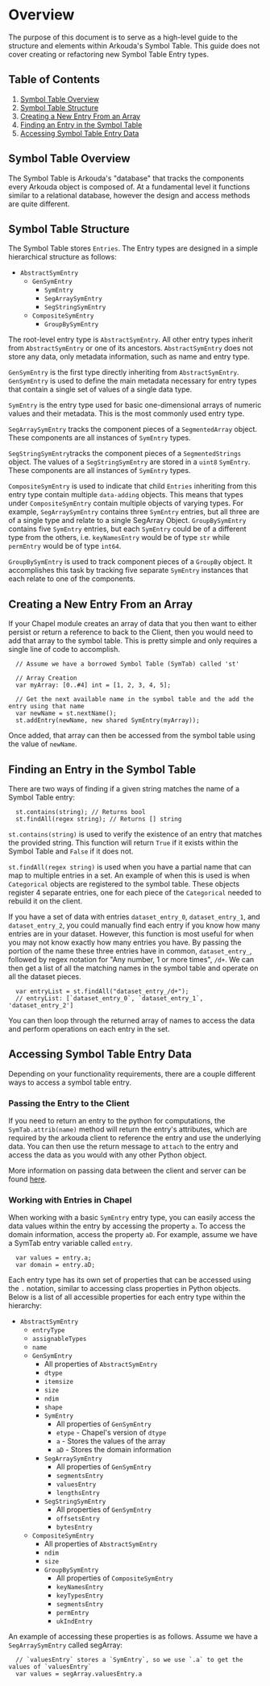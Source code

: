 # Overview

The purpose of this document is to serve as a high-level guide to the structure and elements within Arkouda's Symbol Table. This guide does not cover creating or refactoring new Symbol Table Entry types. 

<a id="toc"></a>
## Table of Contents
1. [Symbol Table Overview](#overview)
2. [Symbol Table Structure](#symStruct)
3. [Creating a New Entry From an Array](#addSym)
4. [Finding an Entry in the Symbol Table](#findSym)
5. [Accessing Symbol Table Entry Data](#accessSym)

<a id="overview"></a>
## Symbol Table Overview

The Symbol Table is Arkouda's "database" that tracks the components every Arkouda object is composed of. At a fundamental level it functions similar to a relational database, however the design and access methods are quite different.

<a id="symStruct"></a>
## Symbol Table Structure

The Symbol Table stores `Entries`. The Entry types are designed in a simple hierarchical structure as follows:

- `AbstractSymEntry`
  - `GenSymEntry`
    - `SymEntry`
    - `SegArraySymEntry`
    - `SegStringSymEntry`
  - `CompositeSymEntry`
    - `GroupBySymEntry`
  
The root-level entry type is `AbstractSymEntry`. All other entry types inherit from `AbstractSymEntry` or one of its ancestors. `AbstractSymEntry` does not store any data, only metadata information, such as name and entry type.

`GenSymEntry` is the first type directly inheriting from `AbstractSymEntry`. `GenSymEntry` is used to define the main metadata necessary for entry types that contain a single set of values of a single data type.

`SymEntry` is the entry type used for basic one-dimensional arrays of numeric values and their metadata. This is the most commonly used entry type.

`SegArraySymEntry` tracks the component pieces of a `SegmentedArray` object. These components are all instances of `SymEntry` types.

`SegStringSymEntry`tracks the component pieces of a `SegmentedStrings` object. The values of a `SegStringSymEntry` are stored in a `uint8` `SymEntry`. These components are all instances of `SymEntry` types.

`CompositeSymEntry` is used to indicate that child `Entries` inheriting from this entry type contain multiple `data-adding` objects. This means that types under `CompositeSymEntry` contain multiple objects of varying types. For example, `SegArraySymEntry` contains three `SymEntry` entries, but all three are of a single type and relate to a single SegArray Object. `GroupBySymEntry` contains five `SymEntry` entries, but each `SymEntry` could be of a different type from the others, i.e. `keyNamesEntry` would be of type `str` while `permEntry` would be of type `int64`.

`GroupBySymEntry` is used to track component pieces of a `GroupBy` object. It accomplishes this task by tracking five separate `SymEntry` instances that each relate to one of the components.

<a id="addSym"></a>
## Creating a New Entry From an Array

If your Chapel module creates an array of data that you then want to either persist or return a reference to back to the Client, then you would need to add that array to the symbol table. This is pretty simple and only requires a single line of code to accomplish.

```chapel
  // Assume we have a borrowed Symbol Table (SymTab) called 'st'
  
  // Array Creation
  var myArray: [0..#4] int = [1, 2, 3, 4, 5];
  
  // Get the next available name in the symbol table and the add the entry using that name
  var newName = st.nextName();
  st.addEntry(newName, new shared SymEntry(myArray));
```

Once added, that array can then be accessed from the symbol table using the value of `newName`.

<a id="findSym"></a>
## Finding an Entry in the Symbol Table

There are two ways of finding if a given string matches the name of a Symbol Table entry:

```chapel
  st.contains(string); // Returns bool
  st.findAll(regex string); // Returns [] string
```

`st.contains(string)` is used to verify the existence of an entry that matches the provided string. This function will return `True` if it exists within the Symbol Table and `False` if it does not.

`st.findAll(regex string)` is used when you have a partial name that can map to multiple entries in a set. An example of when this is used is when `Categorical` objects are registered to the symbol table. These objects register 4 separate entries, one for each piece of the `Categorical` needed to rebuild it on the client. 

If you have a set of data with entries `dataset_entry_0`, `dataset_entry_1`, and `dataset_entry_2`, you could manually find each entry if you know how many entries are in your dataset. However, this function is most useful for when you may not know exactly how many entries you have. By passing the portion of the name these three entries have in common, `dataset_entry_`, followed by regex notation for "Any number, 1 or more times", `/d+`. We can then get a list of all the matching names in the symbol table and operate on all the dataset pieces.

```chapel
  var entryList = st.findAll("dataset_entry_/d+");
  // entryList: [`dataset_entry_0`, `dataset_entry_1`, 'dataset_entry_2']
```

You can then loop through the returned array of names to access the data and perform operations on each entry in the set.

<a id="accessSym"></a>
## Accessing Symbol Table Entry Data

Depending on your functionality requirements, there are a couple different ways to access a symbol table entry.

### Passing the Entry to the Client

If you need to return an entry to the python for computations, the `SymTab.attrib(name)` method will return the entry's attributes, which are required by the arkouda client to reference the entry and use the underlying data. You can then use the return message to `attach` to the entry and access the data as you would with any other Python object.

More information on passing data between the client and server can be found [here](https://github.com/Bears-R-Us/arkouda/blob/master/training/MESSAGING_OVERVIEW.md).

### Working with Entries in Chapel

When working with a basic `SymEntry` entry type, you can easily access the data values within the entry by accessing the property `a`. To access the domain information, access the property `aD`. For example, assume we have a SymTab entry variable called `entry`.

```chapel
  var values = entry.a;
  var domain = entry.aD;
```

Each entry type has its own set of properties that can be accessed using the `.` notation, similar to accessing class properties in Python objects. Below is a list of all accessible properties for each entry type within the hierarchy:

- `AbstractSymEntry`
  - `entryType`
  - `assignableTypes`
  - `name`
  - `GenSymEntry`
    - All properties of `AbstractSymEntry`
    - `dtype`
    - `itemsize`
    - `size`
    - `ndim`
    - `shape`
    - `SymEntry`
      - All properties of `GenSymEntry`
      - `etype` - Chapel's version of `dtype`
      - `a` - Stores the values of the array
      - `aD` - Stores the domain information
    - `SegArraySymEntry`
      - All properties of `GenSymEntry`
      - `segmentsEntry`
      - `valuesEntry`
      - `lengthsEntry`
    - `SegStringSymEntry`
      - All properties of `GenSymEntry`
      - `offsetsEntry`
      - `bytesEntry`
  - `CompositeSymEntry`
    - All properties of `AbstractSymEntry`
    - `ndim`
    - `size`
    - `GroupBySymEntry`
      - All properties of `CompositeSymEntry`
      - `keyNamesEntry`
      - `keyTypesEntry`
      - `segmentsEntry`
      - `permEntry`
      - `ukIndEntry`

An example of accessing these properties is as follows. Assume we have a `SegArraySymEntry` called segArray:

```chapel
  // `valuesEntry` stores a `SymEntry`, so we use `.a` to get the values of `valuesEntry`  
  var values = segArray.valuesEntry.a
```

